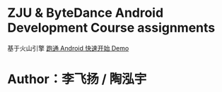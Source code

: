 # ZJU & ByteDance Android Development Course assignments
基于火山引擎 [跑通 Android 快速开始 Demo](https://www.volcengine.com/docs/6348/70129)

# Author：李飞扬 / 陶泓宇
